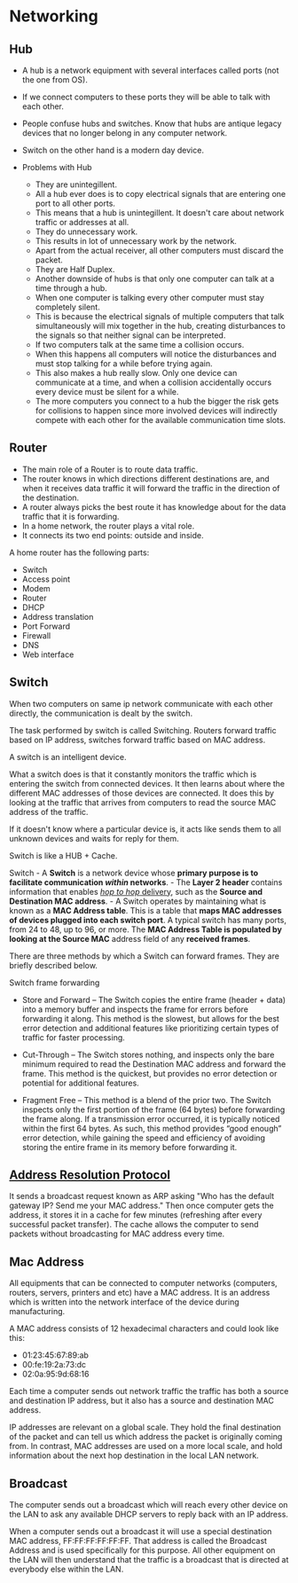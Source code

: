 # Networking

## Hub

- A hub is a network equipment with several interfaces called ports (not the one from OS). 
- If we connect computers to these ports they will be able to talk with each other.
- People confuse hubs and switches. Know that hubs are antique legacy devices that no longer belong in any computer network. 
- Switch on the other hand is a modern day device.

- Problems with Hub
    - They are unintegillent. 
    - All a hub ever does is to copy electrical signals that are entering one port to all other ports.
    - This means that a hub is unintegillent. It doesn't care about network traffic or addresses at all.
    - They do unnecessary work. 
    - This results in lot of unnecessary work by the network. 
    - Apart from the actual receiver, all other computers must discard the packet.
    - They are Half Duplex. 
    - Another downside of hubs is that only one computer can talk at a time through a hub. 
    - When one computer is talking every other computer must stay completely silent.
    - This is because the electrical signals of multiple computers that talk simultaneously will mix together in the hub, creating disturbances to the signals so that neither signal can be interpreted.
    - If two computers talk at the same time a collision occurs. 
    - When this happens all computers will notice the disturbances and must stop talking for a while before trying again. 
    - This also makes a hub really slow. Only one device can communicate at a time, and when a collision accidentally occurs every device must be silent for a while.
    - The more computers you connect to a hub the bigger the risk gets for collisions to happen since more involved devices will indirectly compete with each other for the available communication time slots.

## Router
- The main role of a Router is to route data traffic. 
- The router knows in which directions different destinations are, and when it receives data traffic it will forward the traffic in the direction of the destination. 
- A router always picks the best route it has knowledge about for the data traffic that it is forwarding.
- In a home network, the router plays a vital role. 
- It connects its two end points: outside and inside.

A home router has the following parts:
- Switch
- Access point
- Modem
- Router
- DHCP
- Address translation
- Port Forward
- Firewall
- DNS
- Web interface

## Switch

When two computers on same ip network communicate with each other directly, the communication is dealt by the switch.

The task performed by switch is called Switching. Routers forward traffic based on IP address, switches forward traffic based on MAC address.

A switch is an intelligent device.

What a switch does is that it constantly monitors the traffic which is entering the switch from connected devices. It then learns about where the different MAC addresses of those devices are connected. It does this by looking at the traffic that arrives from computers to read the source MAC address of the traffic.

If it doesn't know where a particular device is, it acts like sends them to all unknown devices and waits for reply for them.

Switch is like a HUB + Cache.

 Switch
	- A **Switch** is a network device whose **primary purpose is to facilitate communication _within_  networks**.
	- The **Layer 2 header** contains information that enables [_hop to hop_ delivery](https://www.practicalnetworking.net/series/packet-traveling/osi-model/#osi-layer-23), such as the **Source and Destination MAC address**.
	- A Switch operates by maintaining what is known as a  **MAC Address table**. This is a table that  **maps MAC addresses of devices plugged into each switch port**. A typical switch has many ports, from 24 to 48, up to 96, or more. The  **MAC Address Table is populated by looking at the Source MAC** address field of any  **received frames**.

There are three methods by which a Switch can forward frames. They are briefly described below.

Switch frame forwarding

- Store and Forward – The Switch copies the entire frame (header + data) into a memory buffer and inspects the frame for errors before forwarding it along. This method is the slowest, but allows for the best error detection and additional features like prioritizing certain types of traffic for faster processing.

- Cut-Through – The Switch stores nothing, and inspects only the bare minimum required to read the Destination MAC address and forward the frame. This method is the quickest, but provides no error detection or potential for additional features.

- Fragment Free – This method is a blend of the prior two. The Switch inspects only the first portion of the frame (64 bytes) before forwarding the frame along. If a transmission error occurred, it is typically noticed within the first 64 bytes. As such, this method provides “good enough” error detection, while gaining the speed and efficiency of avoiding storing the entire frame in its memory before forwarding it.    

## [Address Resolution Protocol](https://www.practicalnetworking.net/series/packet-traveling/key-players/#arp)

It sends a broadcast request known as ARP asking "Who has the default gateway IP? Send me your MAC address." Then once computer gets the address, it stores it in a cache for few minutes (refreshing after every successful packet transfer). The cache allows the computer to send packets without broadcasting for MAC address every time.


## Mac Address
All equipments that can be connected to computer networks (computers, routers, servers, printers and etc) have a MAC address. It is an address which is written into the network interface of the device during manufacturing.

A MAC address consists of 12 hexadecimal characters and could look like this:

- 01:23:45:67:89:ab
- 00:fe:19:2a:73:dc
- 02:0a:95:9d:68:16

Each time a computer sends out network traffic the traffic has both a source and destination IP address, but it also has a source and destination MAC address.

IP addresses are relevant on a global scale. They hold the final destination of the packet and can tell us which address the packet is originally coming from. In contrast, MAC addresses are used on a more local scale, and hold information about the next hop destination in the local LAN network.


## Broadcast
The computer sends out a broadcast which will reach every other device on the LAN to ask any available DHCP servers to reply back with an IP address.

When a computer sends out a broadcast it will use a special destination MAC address, FF:FF:FF:FF:FF:FF. That address is called the Broadcast Address and is used specifically for this purpose. All other equipment on the LAN will then understand that the traffic is a broadcast that is directed at everybody else within the LAN.